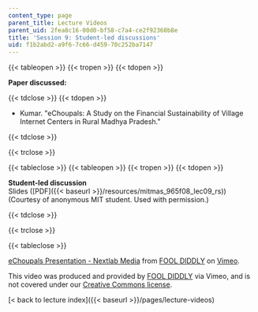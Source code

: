 ```yaml
---
content_type: page
parent_title: Lecture Videos
parent_uid: 2fea8c16-00d0-bf58-c7a4-ce2f92360b8e
title: 'Session 9: Student-led discussions'
uid: f1b2abd2-a9f6-7c66-d459-70c252ba7147
---
```


{{< tableopen >}}
{{< tropen >}}
{{< tdopen >}}


**Paper discussed:**


{{< tdclose >}}
{{< tdopen >}}


*   Kumar. "eChoupals: A Study on the Financial Sustainability of Village Internet Centers in Rural Madhya Pradesh."


{{< tdclose >}}

{{< trclose >}}

{{< tableclose >}}
{{< tableopen >}}
{{< tropen >}}
{{< tdopen >}}


**Student-led discussion**  
Slides ([PDF]({{< baseurl >}}/resources/mitmas_965f08_lec09_rs)) (Courtesy of anonymous MIT student. Used with permission.)


{{< tdclose >}}

{{< trclose >}}

{{< tableclose >}}

[eChoupals Presentation - Nextlab Media](https://vimeo.com/2053155) from [FOOL DIDDLY](https://vimeo.com/user717518) on [Vimeo](https://vimeo.com).

This video was produced and provided by [FOOL DIDDLY](https://vimeo.com/2053155) via Vimeo, and is not covered under our [Creative Commons license](/terms/#cc).

[< back to lecture index]({{< baseurl >}}/pages/lecture-videos)